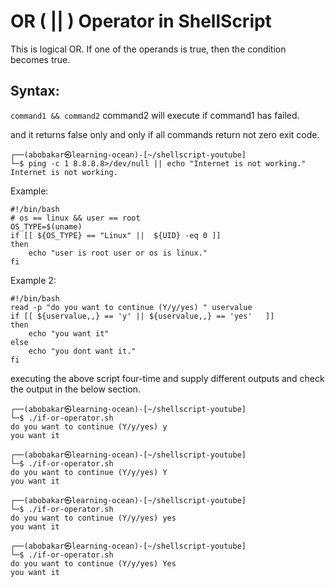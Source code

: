 # OR ( || ) Operator in ShellScript


This is logical OR. If one of the operands is true, then the condition becomes true.



## Syntax:

```command1 && command2```
command2 will execute if command1 has failed.



and it returns false only and only if all commands return not zero exit code.
```
┌──(abobakar㉿learning-ocean)-[~/shellscript-youtube]
└─$ ping -c 1 8.8.8.8>/dev/null || echo "Internet is not working."  
Internet is not working.
```
Example:
```
#!/bin/bash
# os == linux && user == root
OS_TYPE=$(uname)
if [[ ${OS_TYPE} == "Linux" ||  ${UID} -eq 0 ]]
then
    echo "user is root user or os is linux."
fi
```
Example 2:
```
#!/bin/bash
read -p "do you want to continue (Y/y/yes) " uservalue
if [[ ${uservalue,,} == 'y' || ${uservalue,,} == 'yes'   ]]
then
    echo "you want it"
else
    echo "you dont want it."
fi
```
executing the above script four-time and supply different outputs and check the output in the below section.
```
┌──(abobakar㉿learning-ocean)-[~/shellscript-youtube]
└─$ ./if-or-operator.sh
do you want to continue (Y/y/yes) y
you want it

┌──(abobakar㉿learning-ocean)-[~/shellscript-youtube]
└─$ ./if-or-operator.sh
do you want to continue (Y/y/yes) Y
you want it

┌──(abobakar㉿learning-ocean)-[~/shellscript-youtube]
└─$ ./if-or-operator.sh
do you want to continue (Y/y/yes) yes
you want it

┌──(abobakar㉿learning-ocean)-[~/shellscript-youtube]
└─$ ./if-or-operator.sh
do you want to continue (Y/y/yes) Yes
you want it
```